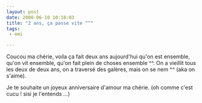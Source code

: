 ```yaml
---
layout: post
date: 2008-06-10 10:18:03
title: "2 ans, ça passe vite ^^"
tags:
 - emi

---
```


Coucou ma chérie, voila ça fait deux ans aujourd'hui qu'on est ensemble, qu'on vit ensemble, qu'on fait plein de choses ensemble ^^.
On a vieillit tous les deux de deux ans, on a traversé des galères, mais on se nem ^^ (aka on s'aime).

Je te souhaite un joyeux anniversaire d'amour ma chérie. (oh comme c'est cucu ! sisi je l'entends ...)
